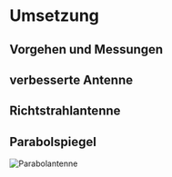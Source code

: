 

# Umsetzung

## Vorgehen und Messungen
<!-- Tools zur Messung -->

## verbesserte Antenne
<!-- Setup + Messungen -->

## Richtstrahlantenne
<!-- Setup + Messunge -->

## Parabolspiegel
<!-- Setup + Messunge -->
![Parabolantenne](img/parabol.png)